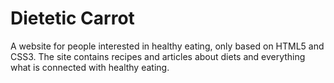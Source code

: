 # Dietetic Carrot
A website for people interested in healthy eating, only based on HTML5 and CSS3. 
The site contains recipes and articles about diets and everything what is connected with healthy eating.
